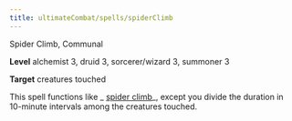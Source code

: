 ```yaml
---
title: ultimateCombat/spells/spiderClimb
---
```

Spider Climb, Communal

**Level** alchemist 3, druid 3, sorcerer/wizard 3, summoner 3

**Target** creatures touched

This spell functions like _ [spider climb](spells/spiderClimb#_spider-climb)_, except you divide the duration in 10-minute intervals among the creatures touched.


